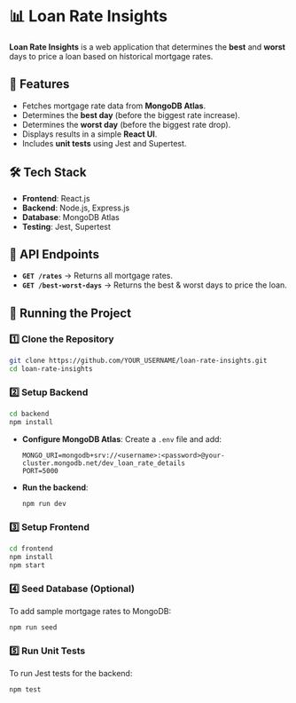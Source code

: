 # 📊 Loan Rate Insights

**Loan Rate Insights** is a web application that determines the **best** and **worst** days to price a loan based on historical mortgage rates.

## 🚀 Features
- Fetches mortgage rate data from **MongoDB Atlas**.
- Determines the **best day** (before the biggest rate increase).
- Determines the **worst day** (before the biggest rate drop).
- Displays results in a simple **React UI**.
- Includes **unit tests** using Jest and Supertest.

## 🛠️ Tech Stack
- **Frontend**: React.js
- **Backend**: Node.js, Express.js
- **Database**: MongoDB Atlas
- **Testing**: Jest, Supertest

## 📌 API Endpoints
- **`GET /rates`** → Returns all mortgage rates.
- **`GET /best-worst-days`** → Returns the best & worst days to price the loan.

## 🚀 Running the Project

### 1️⃣ Clone the Repository
```sh
git clone https://github.com/YOUR_USERNAME/loan-rate-insights.git
cd loan-rate-insights
```

### 2️⃣ Setup Backend
```sh
cd backend
npm install
```
- **Configure MongoDB Atlas**: Create a `.env` file and add:
  ```
  MONGO_URI=mongodb+srv://<username>:<password>@your-cluster.mongodb.net/dev_loan_rate_details
  PORT=5000
  ```

- **Run the backend**:
  ```sh
  npm run dev
  ```

### 3️⃣ Setup Frontend
```sh
cd frontend
npm install
npm start
```

### 4️⃣ Seed Database (Optional)
To add sample mortgage rates to MongoDB:
```sh
npm run seed
```

### 5️⃣ Run Unit Tests
To run Jest tests for the backend:
```sh
npm test
```
